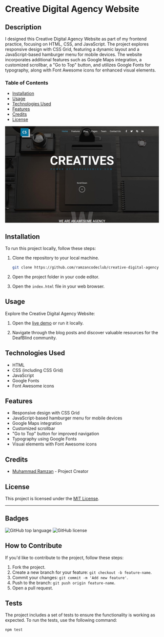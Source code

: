 # Creative Digital Agency Website

## Description

I designed this Creative Digital Agency Website as part of my frontend practice, focusing on HTML, CSS, and JavaScript. The project explores responsive design with CSS Grid, featuring a dynamic layout and a JavaScript-based hamburger menu for mobile devices. The website incorporates additional features such as Google Maps integration, a customized scrollbar, a "Go to Top" button, and utilizes Google Fonts for typography, along with Font Awesome icons for enhanced visual elements.

### Table of Contents

- [Installation](#installation)
- [Usage](#usage)
- [Technologies Used](#technologies-used)
- [Features](#features)
- [Credits](#credits)
- [License](#license)

![Creative Digital Agency Website Screenshot](assets/images/creative-digital-agency-thumbnail.png)

## Installation

To run this project locally, follow these steps:

1. Clone the repository to your local machine.
    ```bash
    git clone https://github.com/ramzancodeclub/creative-digital-agency.git
    ```

2. Open the project folder in your code editor.

3. Open the `index.html` file in your web browser.

## Usage

Explore the Creative Digital Agency Website:

1. Open the [live demo](https://creative-digital-agency-six.vercel.app/) or run it locally.

2. Navigate through the blog posts and discover valuable resources for the DeafBlind community.

## Technologies Used

- HTML
- CSS (including CSS Grid)
- JavaScript
- Google Fonts
- Font Awesome icons

## Features

- Responsive design with CSS Grid
- JavaScript-based hamburger menu for mobile devices
- Google Maps integration
- Customized scrollbar
- "Go to Top" button for improved navigation
- Typography using Google Fonts
- Visual elements with Font Awesome icons

## Credits

- [Muhammad Ramzan](https://github.com/ramzancodeclub) - Project Creator

## License

This project is licensed under the [MIT License](LICENSE).

---

## Badges

![GitHub top language](https://img.shields.io/github/languages/top/ramzancodeclub/creative-digital-agency)
![GitHub license](https://img.shields.io/github/license/ramzancodeclub/creative-digital-agency)

## How to Contribute

If you'd like to contribute to the project, follow these steps:

1. Fork the project.
2. Create a new branch for your feature: `git checkout -b feature-name`.
3. Commit your changes: `git commit -m 'Add new feature'`.
4. Push to the branch: `git push origin feature-name`.
5. Open a pull request.

## Tests

The project includes a set of tests to ensure the functionality is working as expected. To run the tests, use the following command:
```bash
npm test

